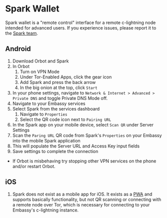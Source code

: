 # Spark Wallet

Spark wallet is a "remote control" interface for a remote c-lightning node intended for advanced users. If you experience issues, please report it to the [Spark team](https://github.com/shesek/spark-wallet/issues).

## Android

1. Download Orbot and Spark
1. In Orbot
    1. Turn on VPN Mode
    1. Under Tor-Enabled Apps, click the gear icon
    1. Add Spark and press the back arrow
    1. In the big onion at the top, click `Start`
1. In your phone settings, navigate to `Network & Internet > Advanced > Private DNS` and toggle Private DNS Mode off. 
1. Navigate to your Embassy services
1. Select Spark from the services dashboard
    1. Navigate to `Properties`
    1. Select the QR code icon next to `Pairing URL`
1. In the Spark app on your mobile device, select `Scan QR` under Server Settings
1. Scan the `Paring URL` QR code from Spark's `Properties` on your Embassy into the mobile Spark application
1. This will populate the Server URL and Access Key input fields
1. Save settings to complete the connection

* If Orbot is misbehaving try stopping other VPN services on the phone and/or restart Orbot.

## iOS

1. Spark does not exist as a mobile app for iOS. It exists as a [PWA](https://github.com/shesek/spark-wallet#progressive-web-app) and supports basically functionality, but not QR scanning or connecting with a remote node over Tor, which is necessary for connecting to your Embassy's c-lightning instance. 
